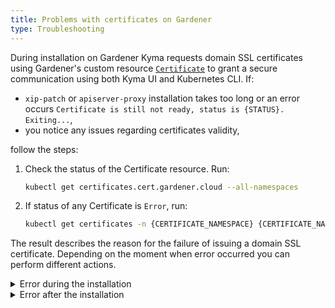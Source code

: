 ```yaml
---
title: Problems with certificates on Gardener
type: Troubleshooting
---
```


During installation on Gardener Kyma requests domain SSL certificates using Gardener's custom resource [`Certificate`](https://gardener.cloud/050-tutorials/content/howto/x509_certificates/#request-a-certificate-via-certificate) to grant a secure communication using both Kyma UI and Kubernetes CLI. If:

- `xip-patch` or `apiserver-proxy` installation takes too long or an error occurs `Certificate is still not ready, status is {STATUS}. Exiting...`,
- you notice any issues regarding certificates validity,

follow the steps:

1. Check the status of the Certificate resource. Run:

    ```bash
    kubectl get certificates.cert.gardener.cloud --all-namespaces
    ```

2. If status of any Certificate is `Error`, run:

    ```bash
    kubectl get certificates -n {CERTIFICATE_NAMESPACE} {CERTIFICATE_NAME} -o jsonpath='{ .status.message }'
    ```

The result describes the reason for the failure of issuing a domain SSL certificate. Depending on the moment when error occurred you can perform different actions.

<div tabs>
  <details>
  <summary>
  Error during the installation
  </summary>

1. Make sure the domain name provided in `net-global-overrides` ConfigMap is proper and it meets the Gardener requirements
2. Check if service `istio-ingressgateway` in namespace `istio-system` contains proper annotations:

    ```bash
    dns.gardener.cloud/class=garden'
    dns.gardener.cloud/dnsnames=*.{DOMAIN}
    ```
3. Check if service `apiserver-proxy-ssl` in namespace `kyma-system` contains proper annotations:
    
    ```bash
    dns.gardener.cloud/class=garden
    dns.gardener.cloud/dnsnames=apiserver.{DOMAIN}
    ```

  </details>
  <details>
  <summary>
  Error after the installation
  </summary>

You can create a new Certificate resource applying suggestions from the error message to request a new domain SSL certificate. Follow these steps:

1. Make sure the secret connected to the Certificate resource is not present on the cluster. To find its name and namespace, run:

    ```bash
    kubectl get certificates -n {CERTIFICATE_NAMESPACE} {CERTIFICATE_NAME} -o jsonpath='{ .spec.secretRef }'
    ```

2. Delete the incorrect Certificate from the cluster.

3. Apply fixed Certificate.

>**NOTE:** If you will upgrade Kyma you may need to perform steps from `Error during the installation` tab.

  </details>
</div>